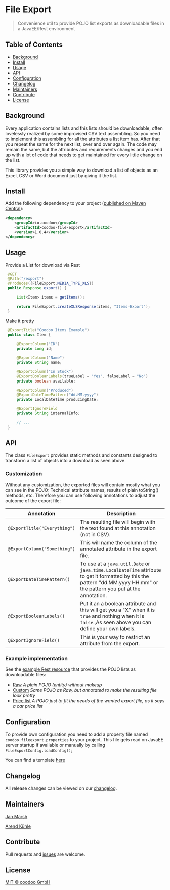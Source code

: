 # File Export

> Convenience util to provide POJO list exports as downloadable files in a JavaEE/Rest environment

## Table of Contents

- [Background](#background)
- [Install](#install)
- [Usage](#usage)
- [API](#api)
- [Configuration](#configuration)
- [Changelog](#changelog)
- [Maintainers](#maintainers)
- [Contribute](#contribute)
- [License](#license)

## Background

Every application contains lists and this lists should be downloadable, often lovelessly realized by some improvised CSV text assembling.
So you need to implement this assembling for all the attributes a list item has. After that you repeat the same for the next list, over and over again.
The code may remain the same, but the attributes and requirements changes and you end up with a lot of code that needs to get maintained for every little change on the list.

This library provides you a simple way to download a list of objects as an Excel, CSV or Word document just by giving it the list.


## Install

Add the following dependency to your project ([published on Maven Central](http://search.maven.org/#artifactdetails%7Cio.coodoo%7Ccoodoo-file-export%7C1.0.4%7Cjar)):

```xml
<dependency>
    <groupId>io.coodoo</groupId>
    <artifactId>coodoo-file-export</artifactId>
    <version>1.0.4</version>
</dependency>
```

## Usage

Provide a List for download via Rest

```java
 @GET
 @Path("/export")
 @Produces({FileExport.MEDIA_TYPE_XLS})
 public Response export() {

     List<Item> items = getItems();

     return FileExport.createXLSResponse(items, "Items-Export");
 }
```

Make it pretty

```java
 @ExportTitle("Coodoo Items Example")
 public class Item {

     @ExportColumn("ID")
     private Long id;

     @ExportColumn("Name")
     private String name;

     @ExportColumn("In Stock")
     @ExportBooleanLabels(trueLabel = "Yes", falseLabel = "No")
     private boolean available;

     @ExportColumn("Produced")
     @ExportDateTimePattern("dd.MM.yyyy")
     private LocalDateTime producingDate;

     @ExportIgnoreField
     private String internalInfo;

     // ...
 }
```


## API

The class `FileExport` provides static methods and constants designed to transform a list of objects into a download as seen above.

### Customization
Without any customization, the exported files will contain mostly what you can see in the POJO: Technical attribute names, results of plain toString() methods, etc.
Therefore you can use following annotations to adjust the outcome of the export file:

| Annotation                         | Description                                                                                                                                                             |
|------------------------------------|--------------------------------------------------------------------------------------------------------------------------------------------------------------------------|
| `@ExportTitle("Everything")` | The resulting file will begin with the text found at this annotation (not in CSV).                                                                                       |
| `@ExportColumn("Something")`      | This will name the column of the annotated attribute in the export file.                                                                                                 |
| `@ExportDateTimePattern()`         | To use at a `java.util.Date` or `java.time.LocalDateTime` attribute to get it formatted by this the pattern "dd.MM.yyyy HH:mm" or the pattern you put at the annotation. |
| `@ExportBooleanLabels()`           | Put it an a boolean attribute and this will get you a "X" when it is `true` and nothing when it is `false`.,As seen above you can define your own labels.                |
| `@ExportIgnoreField()`             | This is your way to restrict an attribute from the export.                                                                                                               |

### Example implementation

See the 
[example Rest resource](https://github.com/coodoo-io/coodoo-framework-showcase/blob/master/src/main/java/io/coodoo/framework/showcase/fileexport/boundary/FileExportResource.java)
that provides the POJO lists as downloadable files:
- [Raw](https://github.com/coodoo-io/coodoo-framework-showcase/blob/master/src/main/java/io/coodoo/framework/showcase/fileexport/entity/RawCar.java) *A plain POJO (entity) without makeup*
- [Custom](https://github.com/coodoo-io/coodoo-framework-showcase/blob/master/src/main/java/io/coodoo/framework/showcase/fileexport/entity/CustomCar.java) *Same POJO as Raw, but annotated to make the resulting file look pretty*
- [Price list](https://github.com/coodoo-io/coodoo-framework-showcase/blob/master/src/main/java/io/coodoo/framework/showcase/fileexport/boundary/CarPricelistPojo.java) *A POJO just to fit the needs of the wanted export file, as it says a car price list*


## Configuration

To provide own configuration you need to add a property file named `coodoo.fileexport.properties` to your project. This file gets read on JavaEE server startup if available or manually by calling `FileExportConfig.loadConfig()`;

You can find a template [here](https://github.com/coodoo-io/coodoo-file-export/tree/master/src/main/resources/example.coodoo.fileexport.properties)


## Changelog

All release changes can be viewed on our [changelog](./CHANGELOG.md).

## Maintainers

[Jan Marsh](https://github.com/JPM84)

[Arend Kühle](https://github.com/laugen)

## Contribute

Pull requests and [issues](https://github.com/coodoo-io/coodoo-file-export/issues) are welcome.

## License

[MIT © coodoo GmbH](./LICENSE)
